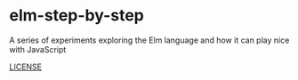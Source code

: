 # elm-step-by-step
A series of experiments exploring the Elm language and how it can play nice with JavaScript

[LICENSE](LICENSE)
